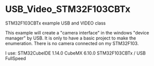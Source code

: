# USB_Video_STM32F103CBTx
STM32F103CBTx example USB and VIDEO class

This example will create a "camera interface" in the windows "device manager" by USB. It is only to have a basic project to make the enumeration. There is no camera connected on my STM32F103. 

I use: 
STM32CubeIDE 1.14.0
CubeMX 6.10.0
STM32F103CBTx / USB FullSpeed
